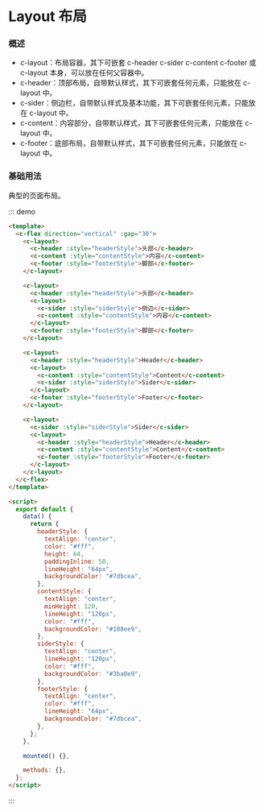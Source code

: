 # Layout 布局

### 概述

- c-layout：布局容器，其下可嵌套 c-header c-sider c-content c-footer 或 c-layout 本身，可以放在任何父容器中。
- c-header：顶部布局，自带默认样式，其下可嵌套任何元素，只能放在 c-layout 中。
- c-sider：侧边栏，自带默认样式及基本功能，其下可嵌套任何元素，只能放在 c-layout 中。
- c-content：内容部分，自带默认样式，其下可嵌套任何元素，只能放在 c-layout 中。
- c-footer：底部布局，自带默认样式，其下可嵌套任何元素，只能放在 c-layout 中。

### 基础用法

典型的页面布局。

::: demo

```html
<template>
  <c-flex direction="vertical" :gap="30">
    <c-layout>
      <c-header :style="headerStyle">头部</c-header>
      <c-content :style="contentStyle">内容</c-content>
      <c-footer :style="footerStyle">脚部</c-footer>
    </c-layout>

    <c-layout>
      <c-header :style="headerStyle">头部</c-header>
      <c-layout>
        <c-sider :style="siderStyle">侧边</c-sider>
        <c-content :style="contentStyle">内容</c-content>
      </c-layout>
      <c-footer :style="footerStyle">脚部</c-footer>
    </c-layout>

    <c-layout>
      <c-header :style="headerStyle">Header</c-header>
      <c-layout>
        <c-content :style="contentStyle">Content</c-content>
        <c-sider :style="siderStyle">Sider</c-sider>
      </c-layout>
      <c-footer :style="footerStyle">Footer</c-footer>
    </c-layout>

    <c-layout>
      <c-sider :style="siderStyle">Sider</c-sider>
      <c-layout>
        <c-header :style="headerStyle">Header</c-header>
        <c-content :style="contentStyle">Content</c-content>
        <c-footer :style="footerStyle">Footer</c-footer>
      </c-layout>
    </c-layout>
  </c-flex>
</template>

<script>
  export default {
    data() {
      return {
        headerStyle: {
          textAlign: "center",
          color: "#fff",
          height: 64,
          paddingInline: 50,
          lineHeight: "64px",
          backgroundColor: "#7dbcea",
        },
        contentStyle: {
          textAlign: "center",
          minHeight: 120,
          lineHeight: "120px",
          color: "#fff",
          backgroundColor: "#108ee9",
        },
        siderStyle: {
          textAlign: "center",
          lineHeight: "120px",
          color: "#fff",
          backgroundColor: "#3ba0e9",
        },
        footerStyle: {
          textAlign: "center",
          color: "#fff",
          lineHeight: "64px",
          backgroundColor: "#7dbcea",
        },
      };
    },

    mounted() {},

    methods: {},
  };
</script>
```

:::
